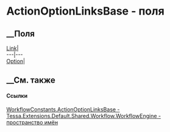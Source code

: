 # ActionOptionLinksBase - поля
##  __Поля
[Link](F_Tessa_Extensions_Default_Shared_Workflow_WorkflowEngine_WorkflowConstants_ActionOptionLinksBase_Link.htm)|  
---|---  
[Option](F_Tessa_Extensions_Default_Shared_Workflow_WorkflowEngine_WorkflowConstants_ActionOptionLinksBase_Option.htm)|  
## __См. также
#### Ссылки
[WorkflowConstants.ActionOptionLinksBase -
](T_Tessa_Extensions_Default_Shared_Workflow_WorkflowEngine_WorkflowConstants_ActionOptionLinksBase.htm)
[Tessa.Extensions.Default.Shared.Workflow.WorkflowEngine - пространство
имён](N_Tessa_Extensions_Default_Shared_Workflow_WorkflowEngine.htm)

